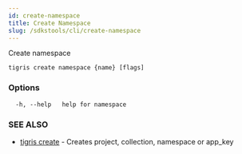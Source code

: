 ```yaml
---
id: create-namespace
title: Create Namespace
slug: /sdkstools/cli/create-namespace
---
```


Create namespace

```
tigris create namespace {name} [flags]
```

### Options

```
  -h, --help   help for namespace
```

### SEE ALSO

- [tigris create](tigris_create.md) - Creates project, collection, namespace or app_key
